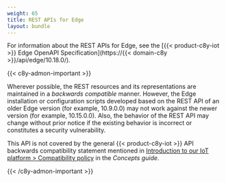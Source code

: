 ```yaml
---
weight: 65
title: REST APIs for Edge
layout: bundle
---
```


For information about the REST APIs for Edge, see the [{{< product-c8y-iot >}} Edge OpenAPI Specification](https://{{< domain-c8y >}}/api/edge/10.18.0/).

{{< c8y-admon-important >}}

Wherever possible, the REST resources and its representations are maintained in a *backwards compatible* manner. However, the Edge installation or configuration scripts developed based on the REST API of an older Edge version (for example, 10.9.0.0) may not work against the newer version (for example, 10.15.0.0). Also, the behavior of the REST API may change without prior notice if the existing behavior is incorrect or constitutes a security vulnerability.

This API is not covered by the general {{< product-c8y-iot >}} API backwards compatibility statement mentioned in [Introduction to our IoT platform > Compatibility policy](/concepts/introduction/#compatibility-policy) in the *Concepts guide*.

{{< /c8y-admon-important >}}
